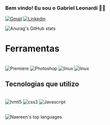 ### Bem vindo!  Eu sou o Gabriel Leonardi 👋🏻


[![Gmail](https://img.shields.io/badge/Gmail-D14836?style=for-the-badge&logo=gmail&logoColor=white)](mailto:biel.leonari@gmail.com)
[![Linkedin](https://img.shields.io/badge/LinkedIn-0077B5?style=for-the-badge&logo=linkedin&logoColor=white)](https://www.linkedin.com/in/gabriel-leonardi-61556b144/)


![Anurag's GitHub stats](https://github-readme-stats.vercel.app/api?username=Gbleonardi&show_icons=true&theme=radical)

# Ferramentas
<br>

<div style="display: inline_blovk">
<img align="center" alt=Premiere src="https://img.shields.io/badge/Adobe%20after%20affects-CF96FD?style=for-the-badge&logo=Adobe%20after%20effects&logoColor=393665">
<img align="center" alt=Photoshop src="https://img.shields.io/badge/Adobe%20Photoshop-31A8FF?style=for-the-badge&logo=Adobe%20Photoshop&logoColor=black">
<img align="center" alt=linux src="https://img.shields.io/badge/Debian-A81D33?style=for-the-badge&logo=debian&logoColor=white">
<img align="center" alt=linux src="https://img.shields.io/badge/Linux-FCC624?style=for-the-badge&logo=linux&logoColor=black">

## Tecnologias que utilizo
<br>

<div style="display: inline_block">
 <img align="center" alt=hmtl5 src="https://img.shields.io/badge/HTML5-E34F26?style=for-the-badge&logo=html5&logoColor=white">
 <img align="center" alt=css3 src="https://img.shields.io/badge/CSS3-1572B6?style=for-the-badge&logo=css3&logoColor=white">
 <img align="center" alt=Javascript src="https://img.shields.io/badge/JavaScript-F7DF1E?style=for-the-badge&logo=javascript&logoColor=black"><br> <br>

 
 ![Naereen's top languages](https://github-readme-stats.vercel.app/api/top-langs/?username=Gbleonardi&theme=dark)
  </div>

